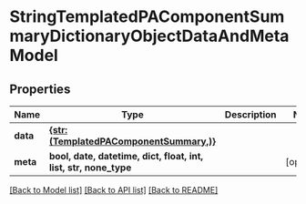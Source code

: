 # StringTemplatedPAComponentSummaryDictionaryObjectDataAndMetaModel


## Properties
Name | Type | Description | Notes
------------ | ------------- | ------------- | -------------
**data** | [**{str: (TemplatedPAComponentSummary,)}**](TemplatedPAComponentSummary.md) |  | 
**meta** | **bool, date, datetime, dict, float, int, list, str, none_type** |  | [optional] 

[[Back to Model list]](../README.md#documentation-for-models) [[Back to API list]](../README.md#documentation-for-api-endpoints) [[Back to README]](../README.md)


